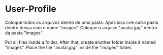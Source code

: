 # User-Profile



Coloque todos os arquivos dentro de uma pasta.
Após isso crie outra pasta dentro dessa com o nome "images".
Coloque o arquivo "avatar.jpg" dentro da pasta "images".




Put all files inside a folder.
After that, create another folder inside it named "images". 
Place the file "avatar.jpg" inside the "images" folder.

